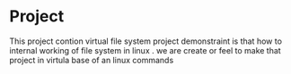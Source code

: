 # Project

This project contion virtual file system
project demonstraint is that how to internal working of 
file system in linux .
we are create or feel to make that project in virtula base
of an linux commands 
